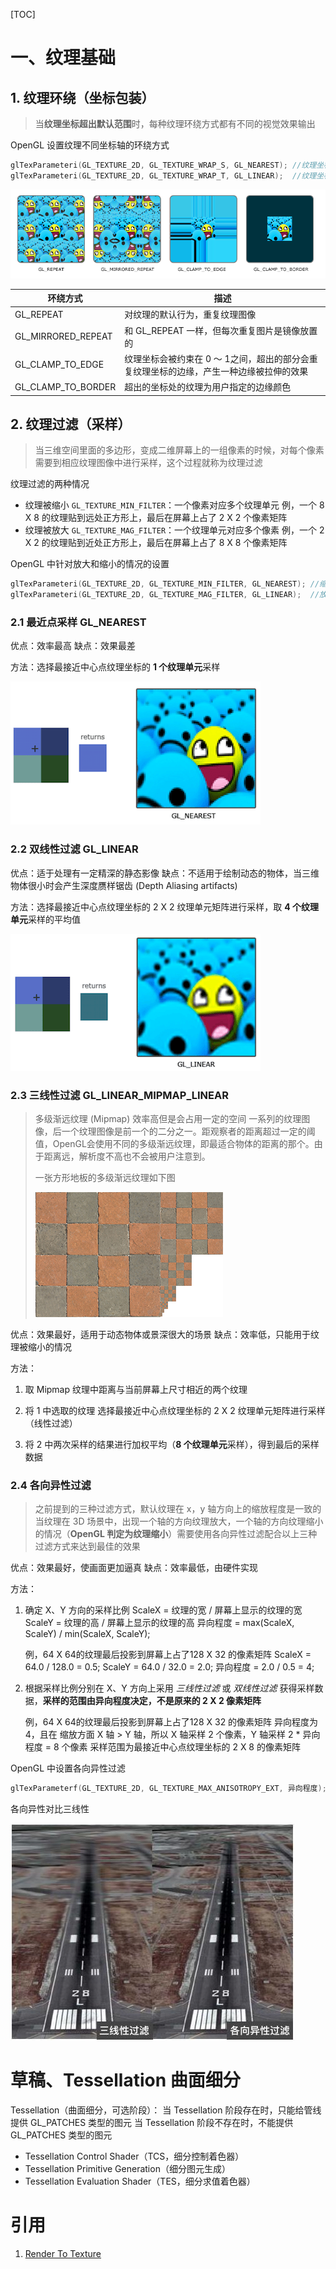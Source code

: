[TOC]

# 一、纹理基础

## 1. 纹理环绕（坐标包装）

> 当**纹理坐标超出默认范围**时，每种纹理环绕方式都有不同的视觉效果输出

OpenGL 设置纹理不同坐标轴的环绕方式

```c
glTexParameteri(GL_TEXTURE_2D, GL_TEXTURE_WRAP_S, GL_NEAREST); //纹理坐标 s/u/x 轴的包装格式
glTexParameteri(GL_TEXTURE_2D, GL_TEXTURE_WRAP_T, GL_LINEAR);  //纹理坐标 t/v/y 轴的包装格式
```

![](images/texture_wrapping.png)

| 环绕方式           | 描述                                                         |
| ------------------ | ------------------------------------------------------------ |
| GL_REPEAT          | 对纹理的默认行为，重复纹理图像                               |
| GL_MIRRORED_REPEAT | 和 GL_REPEAT 一样，但每次重复图片是镜像放置的                |
| GL_CLAMP_TO_EDGE   | 纹理坐标会被约束在 0 ～ 1之间，超出的部分会重复纹理坐标的边缘，产生一种边缘被拉伸的效果 |
| GL_CLAMP_TO_BORDER | 超出的坐标处的纹理为用户指定的边缘颜色                       |



## 2. 纹理过滤（采样）

> 当三维空间里面的多边形，变成二维屏幕上的一组像素的时候，对每个像素需要到相应纹理图像中进行采样，这个过程就称为纹理过滤 

纹理过滤的两种情况

- 纹理被缩小 `GL_TEXTURE_MIN_FILTER`：一个像素对应多个纹理单元
  例，一个 8 X 8 的纹理贴到远处正方形上，最后在屏幕上占了 2 X 2 个像素矩阵
- 纹理被放大 `GL_TEXTURE_MAG_FILTER`：一个纹理单元对应多个像素
  例，一个 2 X 2 的纹理贴到近处正方形上，最后在屏幕上占了 8 X 8 个像素矩阵


OpenGL 中针对放大和缩小的情况的设置

```c
glTexParameteri(GL_TEXTURE_2D, GL_TEXTURE_MIN_FILTER, GL_NEAREST); //缩小
glTexParameteri(GL_TEXTURE_2D, GL_TEXTURE_MAG_FILTER, GL_LINEAR);  //放大
```



### 2.1 最近点采样 GL_NEAREST

优点：效率最高
缺点：效果最差

方法：选择最接近中心点纹理坐标的 **1 个纹理单元**采样

![](images/texture_nearest.png)



### 2.2 双线性过滤 GL_LINEAR

优点：适于处理有一定精深的静态影像
缺点：不适用于绘制动态的物体，当三维物体很小时会产生深度赝样锯齿 (Depth Aliasing artifacts)

方法：选择最接近中心点纹理坐标的 2 X 2 纹理单元矩阵进行采样，取 **4 个纹理单元**采样的平均值

![](images/texture_linear.png)



### 2.3 三线性过滤 GL_LINEAR_MIPMAP_LINEAR

> 多级渐远纹理 (Mipmap) 
> 效率高但是会占用一定的空间
> 一系列的纹理图像，后一个纹理图像是前一个的二分之一。距观察者的距离超过一定的阈值，OpenGL会使用不同的多级渐远纹理，即最适合物体的距离的那个。由于距离远，解析度不高也不会被用户注意到。
>
> 一张方形地板的多级渐远纹理如下图
>
> ![](images/mipmaps.png)

优点：效果最好，适用于动态物体或景深很大的场景
缺点：效率低，只能用于纹理被缩小的情况

方法：

1. 取 Mipmap 纹理中距离与当前屏幕上尺寸相近的两个纹理

2. 将 1 中选取的纹理 选择最接近中心点纹理坐标的 2 X 2 纹理单元矩阵进行采样（线性过滤）

3. 将 2 中两次采样的结果进行加权平均（**8 个纹理单元**采样），得到最后的采样数据



### 2.4 各向异性过滤

> 之前提到的三种过滤方式，默认纹理在 x，y 轴方向上的缩放程度是一致的
> 当纹理在 3D 场景中，出现一个轴的方向纹理放大，一个轴的方向纹理缩小的情况（**OpenGL 判定为纹理缩小**）需要使用各向异性过滤配合以上三种过滤方式来达到最佳的效果

优点：效果最好，使画面更加逼真
缺点：效率最低，由硬件实现

方法：

1. 确定 X、Y 方向的采样比例
   ScaleX = 纹理的宽 / 屏幕上显示的纹理的宽
   ScaleY = 纹理的高 / 屏幕上显示的纹理的高
   异向程度 = max(ScaleX, ScaleY) / min(ScaleX, ScaleY);

   例，64 X 64的纹理最后投影到屏幕上占了128 X 32 的像素矩阵
   ScaleX = 64.0 / 128.0 = 0.5;
   ScaleY = 64.0 / 32.0 = 2.0;
   异向程度 = 2.0 / 0.5 = 4;

2. 根据采样比例分别在 X、Y 方向上采用 *三线性过滤* 或 *双线性过滤* 获得采样数据，**采样的范围由异向程度决定，不是原来的 2 X 2 像素矩阵**

   例，64 X 64的纹理最后投影到屏幕上占了128 X 32 的像素矩阵
   异向程度为 4，且在 缩放方面 X 轴 > Y 轴，所以 X 轴采样 2 个像素，Y 轴采样 2 * 异向程度 = 8 个像素
   采样范围为最接近中心点纹理坐标的 2 X 8 的像素矩阵

OpenGL 中设置各向异性过滤

```c
glTexParameterf(GL_TEXTURE_2D, GL_TEXTURE_MAX_ANISOTROPY_EXT, 异向程度);
```

各向异性对比三线性

![](images/texture_anisotropic.jpg)



# 草稿、Tessellation 曲面细分

Tessellation（曲面细分，可选阶段）：
当 Tessellation 阶段存在时，只能给管线提供 GL_PATCHES 类型的图元
当 Tessellation 阶段不存在时，不能提供 GL_PATCHES 类型的图元

- Tessellation Control Shader（TCS，细分控制着色器）
- Tessellation Primitive Generation（细分图元生成）
- Tessellation Evaluation Shader（TES，细分求值着色器）



# 引用

1. [Render To Texture](http://www.paulsprojects.net/opengl/rtotex/rtotex.html)
